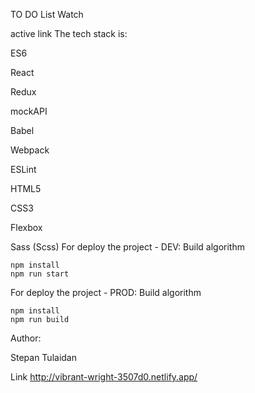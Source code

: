 TO DO List
Watch

active link
The tech stack is:

ES6

React

Redux

mockAPI

Babel

Webpack

ESLint

HTML5

CSS3

Flexbox

Sass (Scss)
For deploy the project - DEV:
Build algorithm

    npm install
    npm run start

For deploy the project - PROD:
Build algorithm

    npm install
    npm run build

Author:

Stepan Tulaidan

Link http://vibrant-wright-3507d0.netlify.app/
